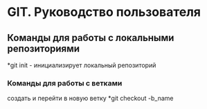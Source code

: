 # GIT. Руководство пользователя
## Команды для работы с локальными репозиториями
*git init - инициализирует локальный репозиторий
### Команды для работы с ветками
создать и перейти в новую ветку
*git checkout -b_name 